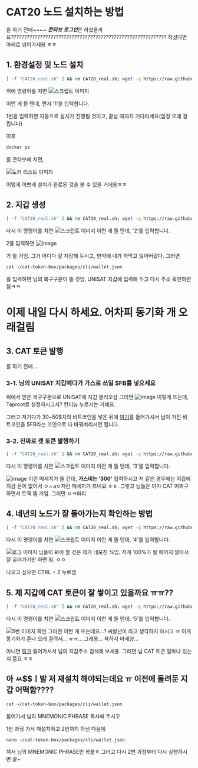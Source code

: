 # CAT20 노드 설치하는 방법
을 하기 전에~~~~ ***콘타보 로그인***은 하셨을까요???????????????????????????????????????????????????????????
하셨다면 아래로 넘어가세용 ㅎㅎ

## 1. 환경설정 및 노드 설치

```bash
[ -f "CAT20_real.sh" ] && rm CAT20_real.sh; wget -q https://raw.githubusercontent.com/byonjuk/CAT20/main/CAT20_real.sh && chmod +x CAT20_real.sh && ./CAT20_real.sh
```
위에 명령어를 치면
![스크립트 이미지](https://github.com/user-attachments/assets/06c35c71-359e-46fc-86e6-72251ff0bac2)

이런 게 뜰 텐데, 먼저 '1'을 입력합니다. 

1번을 입력하면 자동으로 설치가 진행될 것이고, 끝날 때까지 기다리세요(엄청 오래 걸립니다)

이후
```bash
docker ps
```
를 콘타보에 치면, 

![도커 리스트 이미지](https://github.com/user-attachments/assets/6f977b98-24e4-4ca6-aa7a-65be50437121)


이렇게 이쁘게 설치가 완료된 것을 볼 수 있을 거에용ㅎㅎ

## 2. 지갑 생성
```bash
[ -f "CAT20_real.sh" ] && rm CAT20_real.sh; wget -q https://raw.githubusercontent.com/byonjuk/CAT20/main/CAT20_real.sh && chmod +x CAT20_real.sh && ./CAT20_real.sh
```
다시 이 명령어를 치면
![스크립트 이미지](https://github.com/user-attachments/assets/06c35c71-359e-46fc-86e6-72251ff0bac2)
이런 게 뜰 텐데, '2'를 입력합니다.

2를 입력하면 
![image](https://github.com/user-attachments/assets/e8c88e18-f15f-429c-92a5-a31fafb6cb48)

가 뜰 거임. 그거 어디다 잘 저장해 두시고, 만약에 내가 까먹고 잃어버렸다. 그러면

```bash
cat ~/cat-token-box/packages/cli/wallet.json
```
를 입력하면 님의 복구구문이 뜰 것임. UNISAT 지갑에 입력해 두고 다시 주소 확인하면 됨ㅋㅋ

# 이제 내일 다시 하세요. 어차피 동기화 개 오래걸림

## 3. CAT 토큰 발행
를 하기 전에....
### 3-1. 님의 UNISAT 지갑에다가 가스로 쓰일 $FB를 넣으세요
위에서 받은 복구구문으로 UNISAT에 지갑 불러오삼
그러면
![image](https://github.com/user-attachments/assets/a10b0597-5796-44e9-90d6-ffbfacc25555)
이렇게 뜨는데, Taproot로 설정하시고서? 컨티뉴 누르시는 거에요.

그러고 저기다가 30~50$치의 비트코인을 넣은 뒤에 [여기](https://www.dotswap.app/v1/swap#F_BTC_FB)를 들어가셔서 님이 가진 비트코인을 $FB라는 코인으로 다 바꿔버리시면 됩니다.
### 3-2. 진짜로 캣 토큰 발행하기
```bash
[ -f "CAT20_real.sh" ] && rm CAT20_real.sh; wget -q https://raw.githubusercontent.com/byonjuk/CAT20/main/CAT20_real.sh && chmod +x CAT20_real.sh && ./CAT20_real.sh
```
다시 이 명령어를 치면
![스크립트 이미지](https://github.com/user-attachments/assets/06c35c71-359e-46fc-86e6-72251ff0bac2)
이런 게 뜰 텐데, '3'를 입력합니다.

![image](https://github.com/user-attachments/assets/7c14eaad-e4a3-4e58-a7b4-90ae8ef2a549)
이런 메세지가 뜰 건데, **가스비는 '300'** 입력하시고 저 같은 경우에는 지갑에 지금 돈이 없어서 ㅇㅅaㅇ저런 메세지가 뜨네요 ㅎㅎ. 그렇고 님들은 아마 CAT 어쩌구 하면서 트잭 뜰 거임. 그러면 ㅇㅋ바리

## 4. 네년의 노드가 잘 돌아가는지 확인하는 방법
```bash
[ -f "CAT20_real.sh" ] && rm CAT20_real.sh; wget -q https://raw.githubusercontent.com/byonjuk/CAT20/main/CAT20_real.sh && chmod +x CAT20_real.sh && ./CAT20_real.sh
```
다시 이 명령어를 치면
![스크립트 이미지](https://github.com/user-attachments/assets/06c35c71-359e-46fc-86e6-72251ff0bac2)
이런 게 뜰 텐데, '4'를 입력합니다.

![로그 이미지](https://github.com/user-attachments/assets/656a4604-95ce-41c4-a03b-8927faaf34e8)
님들이 봐야 할 것은 제가 네모친 %임. 저게 100%가 될 때까지 알아서 잘 굴러가기만 하면 됨. ㅇㅇ

나오고 싶으면 CTRL + Z 누르셈

## 5. 제 지갑에 CAT 토큰이 잘 쌓이고 있을까요 ㅠㅠ??
```bash
[ -f "CAT20_real.sh" ] && rm CAT20_real.sh; wget -q https://raw.githubusercontent.com/byonjuk/CAT20/main/CAT20_real.sh && chmod +x CAT20_real.sh && ./CAT20_real.sh
```
다시 이 명령어를 치면
![스크립트 이미지](https://github.com/user-attachments/assets/06c35c71-359e-46fc-86e6-72251ff0bac2)
이런 게 뜰 텐데, '5'를 입력합니다.

![5번 이미지 확인](https://github.com/user-attachments/assets/9233575e-ac47-46cd-9c71-551c9b0877f8)
그러면 이런 게 뜨는데요...? 씨발년이
라고 생각하지 마시고 ㅠ 이게 동기화가 존나 오래 걸려서... ㅠㅠ... 그래용... 욕하지 마세양...

아니면 [링크](https://cat20.app/) 들어가셔서 님의 지갑주소 검색해 보세용. 그러면 님 CAT 토큰 얼마나 있는지 뜸요 ㅎㅎ

## 아 ㅆ$$ㅣ발 저 재설치 해야되는데요 ㅠ 이전에 돌려둔 지갑 어떡함????
```bash
cat ~/cat-token-box/packages/cli/wallet.json
```
들어가서 님의 MNEMONIC PHRASE 복사해 두시고

1번 과정 가서 재설치하고 2번까지 하신 다음에

```
nano ~/cat-token-box/packages/cli/wallet.json
```
쳐서 님의 MNEMONIC PHRASE만 복붙ㅎ 그러고 다시 2번 과정부터 다시 실행하시면 끝~
